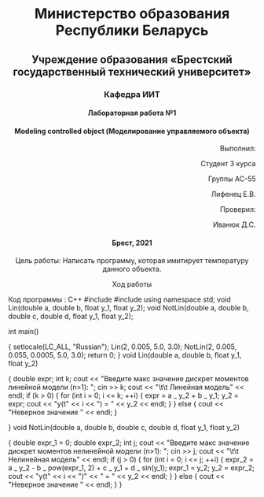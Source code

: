 # <p align="center"> Министерство образования Республики Беларусь </p>

## <p align="center"> Учреждение образования «Брестский государственный технический университет»</p>

### <p align="center"> Кафедра ИИТ</p>

#### <p align="center">Лабораторная работа №1</p>

#### <p align="center">Modeling controlled object (Моделирование управляемого объекта)</p>

<p align="right" >Выполнил: </p>

<p align="right" >Студент 3 курса</p>

<p align="right" >Группы АС-55</p>

<p align="right" >Лифенец Е.В.</p>

<p align="right" >Проверил:</p>

<p align="right" >Иванюк Д.С.</p>

#### <p align="center">Брест, 2021</p>

<p align="center">Цель работы: Написать программу, которая имитирует температуру данного объекта.</p>

<p align="center">Ход работы </p>

Код программы :
C++
#include <iostream>
#include <cmath>
using namespace std;
void Lin(double a, double b, float y_1, float y_2);
void NotLin(double a, double b, double c, double d, float y_1, float y_2);

int main()

{
setlocale(LC_ALL, "Russian");
Lin(2, 0.005, 5.0, 3.0);
NotLin(2, 0.005, 0.055, 0.0005, 5.0, 3.0);
return 0;
}
void Lin(double a, double b, float y_1, float y_2)

{
double expr;
int k;
cout << "Введите макс значение дискрет моментов линейной модели (n>1): ";
cin >> k;
cout << "\t\t Линейная модель" << endl;
if (k > 0) {
for (int i = 0; i <= k; ++i)
{
expr = a _ y_2 + b _ y_1;
y_2 = expr;
cout << "y(t" << i << ") = " << y_2 << endl;
}
}
else
{
cout << "Неверное значение " << endl;
}

}
void NotLin(double a, double b, double c, double d, float y_1, float y_2)

{
double expr_1 = 0;
double expr_2;
int j;
cout << "Введите макс значение дискрет моментов нелинейной модели (n>1): ";
cin >> j;
cout << "\t\t Нелинейная модель" << endl;
if (j > 0) {
for (int i = 0; i <= j; ++i)
{
expr_2 = a _ y_2 - b _ pow(expr_1, 2) + c _ y_1 + d _ sin(y_1);
expr_1 = y_2;
y_2 = expr_2;
cout << "y(t" << i << ")" << " = " << y_2 << endl;
}
}
else
{
cout << "Неверное значение " << endl;
}
}
